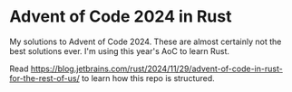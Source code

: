 # Advent of Code 2024 in Rust

My solutions to Advent of Code 2024. These are almost certainly not the best solutions ever. I'm using this year's AoC to learn Rust.

Read https://blog.jetbrains.com/rust/2024/11/29/advent-of-code-in-rust-for-the-rest-of-us/ to learn how this repo is structured.
